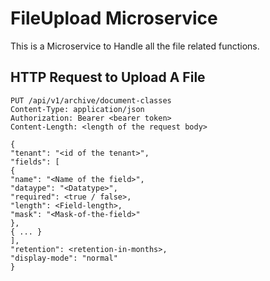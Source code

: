 # FileUpload Microservice

This is a Microservice to Handle all the file related functions.

## HTTP Request to Upload A File

    PUT /api/v1/archive/document-classes
    Content-Type: application/json
    Authorization: Bearer <bearer token>
    Content-Length: <length of the request body>
    
    {
    "tenant": "<id of the tenant>",
    "fields": [
    {
    "name": "<Name of the field>",
    "dataype": "<Datatype>",
    "required": <true / false>,
    "length": <Field-length>,
    "mask": "<Mask-of-the-field>"
    },
    { ... }
    ],
    "retention": <retention-in-months>,
    "display-mode": "normal"
    }
